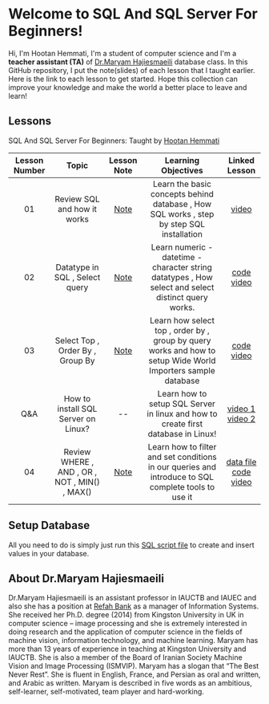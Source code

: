 
# Welcome to SQL And SQL Server For Beginners!

Hi, I'm Hootan Hemmati, I'm a student of computer science and I'm a **teacher assistant (TA)** of [Dr.Maryam Hajiesmaeili](https://www.linkedin.com/in/dr-maryam-hajiesmaeili-90930743/) database class.
In this GitHub repository, I put the note(slides) of each lesson that I taught earlier.
Here is the link to each lesson to get started.
Hope this collection can improve your knowledge and make the world a better place to leave and learn!


## Lessons


SQL And SQL Server For Beginners: Taught  by [Hootan Hemmati](https://hootanht.github.io/resume/index-en.html)


| Lesson Number | Topic | Lesson Note | Learning Objectives | Linked Lesson |
| :-----------: | :----------------------------------------: | :--------------------------------------------------: | :-----------------------------------------------------------------------------------------------------------------------------------------------------------------------: | :---------------------------------------------------------------------: |
| 01 | Review SQL and how it works | [Note](https://github.com/hootanht/DatabaseTeacherAssistant/blob/main/Course/Session%2001/Note/note.pdf) | Learn the basic concepts behind database , How SQL works , step by step SQL installation | [video](https://t.me/dotnetcode/2203) | 
| 02 | Datatype in SQL , Select query | [Note](https://github.com/hootanht/DatabaseTeacherAssistant/blob/main/Course/Session%2002/Note/note.pdf) | Learn numeric - datetime - character string datatypes , How select and select distinct query works.  | [code](https://github.com/hootanht/DatabaseTeacherAssistant/blob/main/Course/Session%2002/Code/02-Education-Code.sql)<br/> [video](https://t.me/dotnetcode/2205) |
| 03 | Select Top , Order By , Group By | [Note](https://github.com/hootanht/DatabaseTeacherAssistant/blob/main/Course/Session%2003/Note/note.pdf) | Learn how select top , order by , group by query works and how to setup Wide World Importers sample database  | [code](https://github.com/hootanht/DatabaseTeacherAssistant/blob/main/Course/Session%2003/Code/01-Education-Code.sql)<br/> [video](https://t.me/dotnetcode/2230) |
| Q&A | How to install SQL Server on Linux? | -- | Learn how to setup SQL Server in linux and how to create first database in Linux!  | [video 1](https://t.me/dotnetcode/2243)<br/> [video 2](https://t.me/dotnetcode/2245) |
| 04 | Review WHERE , AND , OR , NOT , MIN() , MAX() | [Note](https://github.com/hootanht/DatabaseTeacherAssistant/blob/main/Course/Session%2004/Note/note.pdf) | Learn how to filter and set conditions in our queries and introduce to SQL complete tools to use it  | [data file](https://github.com/hootanht/DatabaseTeacherAssistant/blob/main/Course/Session%2004/Code/InsertData.sql) [code](https://github.com/hootanht/DatabaseTeacherAssistant/blob/main/Course/Session%2004/Code/code.sql)<br/> [video](https://t.me/dotnetcode/2256) |


## Setup Database
All you need to do is simply just run this [SQL script file](https://github.com/hootanht/DatabaseTeacherAssistant/blob/main/Course/Session%2002/Code/01-Create-Database.sql) to create and insert values in your database.
## About Dr.Maryam Hajiesmaeili

Dr.Maryam Hajiesmaeili is an assistant professor in IAUCTB and IAUEC and also she has a position at [Refah Bank](https://www.refah-bank.ir) as a manager of Information Systems. She received her Ph.D. degree (2014) from Kingston University in UK in computer science – image processing and she is extremely interested in doing research and the application of computer science in the fields of machine vision, information technology, and machine learning. Maryam has more than 13 years of experience in teaching at Kingston University and IAUCTB. She is also a member of the Board of Iranian Society Machine Vision and Image Processing (ISMVIP). Maryam has a slogan that “The Best Never Rest”. She is fluent in English, France, and Persian as oral and written, and Arabic as written. Maryam is described in five words as an ambitious, self-learner, self-motivated, team player and hard-working.
